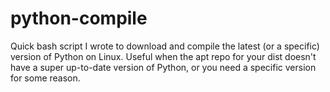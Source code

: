 # python-compile
Quick bash script I wrote to download and compile the latest (or a specific) version of Python on Linux. Useful when the apt repo for your dist doesn't have a super up-to-date version of Python, or you need a specific version for some reason.

